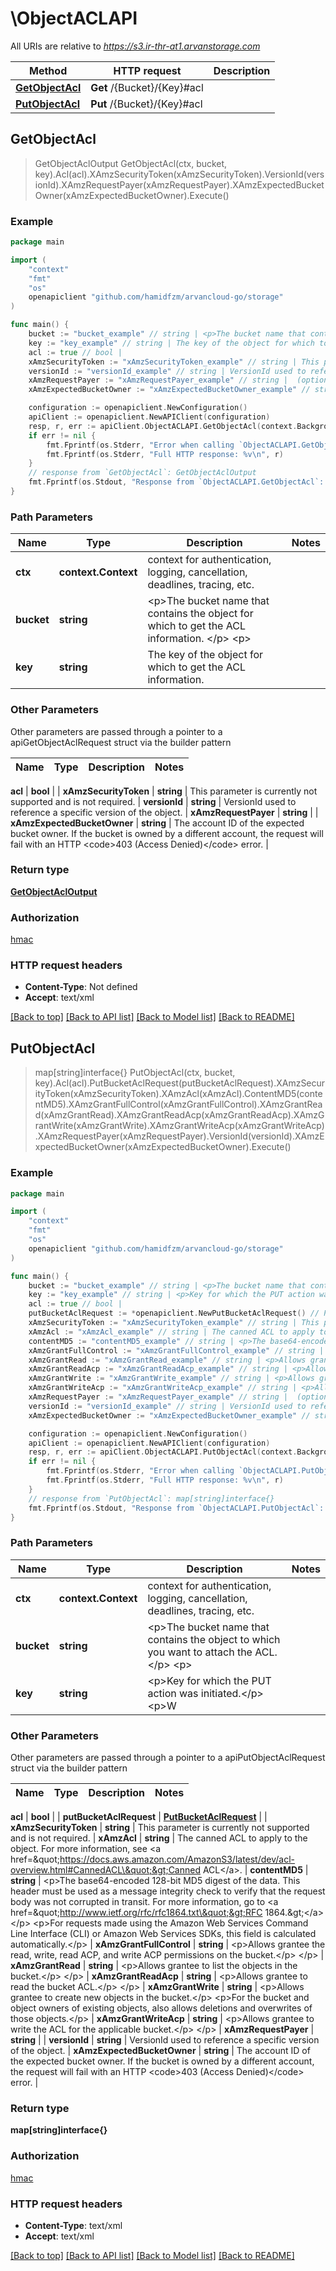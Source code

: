 # \ObjectACLAPI

All URIs are relative to *https://s3.ir-thr-at1.arvanstorage.com*

Method | HTTP request | Description
------------- | ------------- | -------------
[**GetObjectAcl**](ObjectACLAPI.md#GetObjectAcl) | **Get** /{Bucket}/{Key}#acl | 
[**PutObjectAcl**](ObjectACLAPI.md#PutObjectAcl) | **Put** /{Bucket}/{Key}#acl | 



## GetObjectAcl

> GetObjectAclOutput GetObjectAcl(ctx, bucket, key).Acl(acl).XAmzSecurityToken(xAmzSecurityToken).VersionId(versionId).XAmzRequestPayer(xAmzRequestPayer).XAmzExpectedBucketOwner(xAmzExpectedBucketOwner).Execute()





### Example

```go
package main

import (
    "context"
    "fmt"
    "os"
    openapiclient "github.com/hamidfzm/arvancloud-go/storage"
)

func main() {
    bucket := "bucket_example" // string | <p>The bucket name that contains the object for which to get the ACL information. </p> <p>
    key := "key_example" // string | The key of the object for which to get the ACL information.
    acl := true // bool | 
    xAmzSecurityToken := "xAmzSecurityToken_example" // string | This parameter is currently not supported and is not required. (optional)
    versionId := "versionId_example" // string | VersionId used to reference a specific version of the object. (optional)
    xAmzRequestPayer := "xAmzRequestPayer_example" // string |  (optional)
    xAmzExpectedBucketOwner := "xAmzExpectedBucketOwner_example" // string | The account ID of the expected bucket owner. If the bucket is owned by a different account, the request will fail with an HTTP <code>403 (Access Denied)</code> error. (optional)

    configuration := openapiclient.NewConfiguration()
    apiClient := openapiclient.NewAPIClient(configuration)
    resp, r, err := apiClient.ObjectACLAPI.GetObjectAcl(context.Background(), bucket, key).Acl(acl).XAmzSecurityToken(xAmzSecurityToken).VersionId(versionId).XAmzRequestPayer(xAmzRequestPayer).XAmzExpectedBucketOwner(xAmzExpectedBucketOwner).Execute()
    if err != nil {
        fmt.Fprintf(os.Stderr, "Error when calling `ObjectACLAPI.GetObjectAcl``: %v\n", err)
        fmt.Fprintf(os.Stderr, "Full HTTP response: %v\n", r)
    }
    // response from `GetObjectAcl`: GetObjectAclOutput
    fmt.Fprintf(os.Stdout, "Response from `ObjectACLAPI.GetObjectAcl`: %v\n", resp)
}
```

### Path Parameters


Name | Type | Description  | Notes
------------- | ------------- | ------------- | -------------
**ctx** | **context.Context** | context for authentication, logging, cancellation, deadlines, tracing, etc.
**bucket** | **string** | &lt;p&gt;The bucket name that contains the object for which to get the ACL information. &lt;/p&gt; &lt;p&gt; | 
**key** | **string** | The key of the object for which to get the ACL information. | 

### Other Parameters

Other parameters are passed through a pointer to a apiGetObjectAclRequest struct via the builder pattern


Name | Type | Description  | Notes
------------- | ------------- | ------------- | -------------


 **acl** | **bool** |  | 
 **xAmzSecurityToken** | **string** | This parameter is currently not supported and is not required. | 
 **versionId** | **string** | VersionId used to reference a specific version of the object. | 
 **xAmzRequestPayer** | **string** |  | 
 **xAmzExpectedBucketOwner** | **string** | The account ID of the expected bucket owner. If the bucket is owned by a different account, the request will fail with an HTTP &lt;code&gt;403 (Access Denied)&lt;/code&gt; error. | 

### Return type

[**GetObjectAclOutput**](GetObjectAclOutput.md)

### Authorization

[hmac](../README.md#hmac)

### HTTP request headers

- **Content-Type**: Not defined
- **Accept**: text/xml

[[Back to top]](#) [[Back to API list]](../README.md#documentation-for-api-endpoints)
[[Back to Model list]](../README.md#documentation-for-models)
[[Back to README]](../README.md)


## PutObjectAcl

> map[string]interface{} PutObjectAcl(ctx, bucket, key).Acl(acl).PutBucketAclRequest(putBucketAclRequest).XAmzSecurityToken(xAmzSecurityToken).XAmzAcl(xAmzAcl).ContentMD5(contentMD5).XAmzGrantFullControl(xAmzGrantFullControl).XAmzGrantRead(xAmzGrantRead).XAmzGrantReadAcp(xAmzGrantReadAcp).XAmzGrantWrite(xAmzGrantWrite).XAmzGrantWriteAcp(xAmzGrantWriteAcp).XAmzRequestPayer(xAmzRequestPayer).VersionId(versionId).XAmzExpectedBucketOwner(xAmzExpectedBucketOwner).Execute()





### Example

```go
package main

import (
    "context"
    "fmt"
    "os"
    openapiclient "github.com/hamidfzm/arvancloud-go/storage"
)

func main() {
    bucket := "bucket_example" // string | <p>The bucket name that contains the object to which you want to attach the ACL. </p> <p>
    key := "key_example" // string | <p>Key for which the PUT action was initiated.</p> <p>W
    acl := true // bool | 
    putBucketAclRequest := *openapiclient.NewPutBucketAclRequest() // PutBucketAclRequest | 
    xAmzSecurityToken := "xAmzSecurityToken_example" // string | This parameter is currently not supported and is not required. (optional)
    xAmzAcl := "xAmzAcl_example" // string | The canned ACL to apply to the object. For more information, see <a href=\"https://docs.aws.amazon.com/AmazonS3/latest/dev/acl-overview.html#CannedACL\">Canned ACL</a>. (optional)
    contentMD5 := "contentMD5_example" // string | <p>The base64-encoded 128-bit MD5 digest of the data. This header must be used as a message integrity check to verify that the request body was not corrupted in transit. For more information, go to <a href=\"http://www.ietf.org/rfc/rfc1864.txt\">RFC 1864.&gt;</a> </p> <p>For requests made using the Amazon Web Services Command Line Interface (CLI) or Amazon Web Services SDKs, this field is calculated automatically.</p> (optional)
    xAmzGrantFullControl := "xAmzGrantFullControl_example" // string | <p>Allows grantee the read, write, read ACP, and write ACP permissions on the bucket.</p> </p> (optional)
    xAmzGrantRead := "xAmzGrantRead_example" // string | <p>Allows grantee to list the objects in the bucket.</p> </p> (optional)
    xAmzGrantReadAcp := "xAmzGrantReadAcp_example" // string | <p>Allows grantee to read the bucket ACL.</p> </p> (optional)
    xAmzGrantWrite := "xAmzGrantWrite_example" // string | <p>Allows grantee to create new objects in the bucket.</p> <p>For the bucket and object owners of existing objects, also allows deletions and overwrites of those objects.</p> (optional)
    xAmzGrantWriteAcp := "xAmzGrantWriteAcp_example" // string | <p>Allows grantee to write the ACL for the applicable bucket.</p> </p> (optional)
    xAmzRequestPayer := "xAmzRequestPayer_example" // string |  (optional)
    versionId := "versionId_example" // string | VersionId used to reference a specific version of the object. (optional)
    xAmzExpectedBucketOwner := "xAmzExpectedBucketOwner_example" // string | The account ID of the expected bucket owner. If the bucket is owned by a different account, the request will fail with an HTTP <code>403 (Access Denied)</code> error. (optional)

    configuration := openapiclient.NewConfiguration()
    apiClient := openapiclient.NewAPIClient(configuration)
    resp, r, err := apiClient.ObjectACLAPI.PutObjectAcl(context.Background(), bucket, key).Acl(acl).PutBucketAclRequest(putBucketAclRequest).XAmzSecurityToken(xAmzSecurityToken).XAmzAcl(xAmzAcl).ContentMD5(contentMD5).XAmzGrantFullControl(xAmzGrantFullControl).XAmzGrantRead(xAmzGrantRead).XAmzGrantReadAcp(xAmzGrantReadAcp).XAmzGrantWrite(xAmzGrantWrite).XAmzGrantWriteAcp(xAmzGrantWriteAcp).XAmzRequestPayer(xAmzRequestPayer).VersionId(versionId).XAmzExpectedBucketOwner(xAmzExpectedBucketOwner).Execute()
    if err != nil {
        fmt.Fprintf(os.Stderr, "Error when calling `ObjectACLAPI.PutObjectAcl``: %v\n", err)
        fmt.Fprintf(os.Stderr, "Full HTTP response: %v\n", r)
    }
    // response from `PutObjectAcl`: map[string]interface{}
    fmt.Fprintf(os.Stdout, "Response from `ObjectACLAPI.PutObjectAcl`: %v\n", resp)
}
```

### Path Parameters


Name | Type | Description  | Notes
------------- | ------------- | ------------- | -------------
**ctx** | **context.Context** | context for authentication, logging, cancellation, deadlines, tracing, etc.
**bucket** | **string** | &lt;p&gt;The bucket name that contains the object to which you want to attach the ACL. &lt;/p&gt; &lt;p&gt; | 
**key** | **string** | &lt;p&gt;Key for which the PUT action was initiated.&lt;/p&gt; &lt;p&gt;W | 

### Other Parameters

Other parameters are passed through a pointer to a apiPutObjectAclRequest struct via the builder pattern


Name | Type | Description  | Notes
------------- | ------------- | ------------- | -------------


 **acl** | **bool** |  | 
 **putBucketAclRequest** | [**PutBucketAclRequest**](PutBucketAclRequest.md) |  | 
 **xAmzSecurityToken** | **string** | This parameter is currently not supported and is not required. | 
 **xAmzAcl** | **string** | The canned ACL to apply to the object. For more information, see &lt;a href&#x3D;\&quot;https://docs.aws.amazon.com/AmazonS3/latest/dev/acl-overview.html#CannedACL\&quot;&gt;Canned ACL&lt;/a&gt;. | 
 **contentMD5** | **string** | &lt;p&gt;The base64-encoded 128-bit MD5 digest of the data. This header must be used as a message integrity check to verify that the request body was not corrupted in transit. For more information, go to &lt;a href&#x3D;\&quot;http://www.ietf.org/rfc/rfc1864.txt\&quot;&gt;RFC 1864.&amp;gt;&lt;/a&gt; &lt;/p&gt; &lt;p&gt;For requests made using the Amazon Web Services Command Line Interface (CLI) or Amazon Web Services SDKs, this field is calculated automatically.&lt;/p&gt; | 
 **xAmzGrantFullControl** | **string** | &lt;p&gt;Allows grantee the read, write, read ACP, and write ACP permissions on the bucket.&lt;/p&gt; &lt;/p&gt; | 
 **xAmzGrantRead** | **string** | &lt;p&gt;Allows grantee to list the objects in the bucket.&lt;/p&gt; &lt;/p&gt; | 
 **xAmzGrantReadAcp** | **string** | &lt;p&gt;Allows grantee to read the bucket ACL.&lt;/p&gt; &lt;/p&gt; | 
 **xAmzGrantWrite** | **string** | &lt;p&gt;Allows grantee to create new objects in the bucket.&lt;/p&gt; &lt;p&gt;For the bucket and object owners of existing objects, also allows deletions and overwrites of those objects.&lt;/p&gt; | 
 **xAmzGrantWriteAcp** | **string** | &lt;p&gt;Allows grantee to write the ACL for the applicable bucket.&lt;/p&gt; &lt;/p&gt; | 
 **xAmzRequestPayer** | **string** |  | 
 **versionId** | **string** | VersionId used to reference a specific version of the object. | 
 **xAmzExpectedBucketOwner** | **string** | The account ID of the expected bucket owner. If the bucket is owned by a different account, the request will fail with an HTTP &lt;code&gt;403 (Access Denied)&lt;/code&gt; error. | 

### Return type

**map[string]interface{}**

### Authorization

[hmac](../README.md#hmac)

### HTTP request headers

- **Content-Type**: text/xml
- **Accept**: text/xml

[[Back to top]](#) [[Back to API list]](../README.md#documentation-for-api-endpoints)
[[Back to Model list]](../README.md#documentation-for-models)
[[Back to README]](../README.md)

